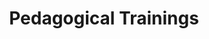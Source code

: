 ---
title: "Pedagogical Trainings"
collection: teaching
category: trainings
permalink: /teaching/trainings/
venue: Binghamton University (SUNY)
trainings:
    - name: "Semester-long Course on Scholarly Teaching"
      role: Student
      date: Spring 2024
    - name: "Wicked Graduate Teaching Workshop"
      role: Guest-Lecturer and Attendee
      date: Fall 2024
    - name: Evidence-Based Teaching Institute
      role: Attendee
      date: Spring 2025 
    



---